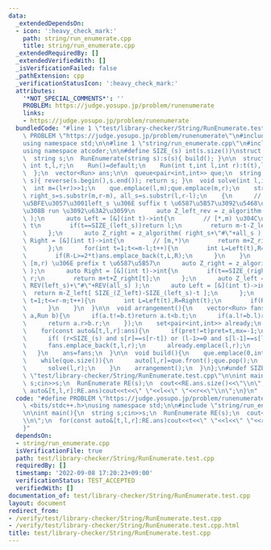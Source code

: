 ```yaml
---
data:
  _extendedDependsOn:
  - icon: ':heavy_check_mark:'
    path: string/run_enumerate.cpp
    title: string/run_enumerate.cpp
  _extendedRequiredBy: []
  _extendedVerifiedWith: []
  _isVerificationFailed: false
  _pathExtension: cpp
  _verificationStatusIcon: ':heavy_check_mark:'
  attributes:
    '*NOT_SPECIAL_COMMENTS*': ''
    PROBLEM: https://judge.yosupo.jp/problem/runenumerate
    links:
    - https://judge.yosupo.jp/problem/runenumerate
  bundledCode: "#line 1 \"test/library-checker/String/RunEnumerate.test.cpp\"\n#define\
    \ PROBLEM \"https://judge.yosupo.jp/problem/runenumerate\"\n#include <bits/stdc++.h>\n\
    using namespace std;\n\n#line 1 \"string/run_enumerate.cpp\"\n#include <atcoder/string>\n\
    using namespace atcoder;\n\n#define SIZE_(s) int(s.size())\nstruct RunEnumerate{\n\
    \  string s;\n  RunEnumerate(string s):s(s){ build(); }\n\n  struct Run{\n   \
    \ int t,l,r;\n    Run()=default;\n    Run(int t,int l,int r):t(t),l(l),r(r){}\n\
    \  };\n  vector<Run> ans;\n\n  queue<pair<int,int>> que;\n  string REV(string\
    \ s){ reverse(s.begin(),s.end()); return s; }\n  void solve(int l,int r){\n  \
    \  int m=(l+r)>>1;\n    que.emplace(l,m);que.emplace(m,r);\n    string left_s=s.substr(l,m-l),\
    \ right_s=s.substr(m,r-m), all_s=s.substr(l,r-l);\n    {\n      // \u5404 k \u306B\
    \u5BFE\u3057\u3001left_s \u306E suffix t \u6587\u5B57\u3092\u5468\u671F\u3068\u3059\
    \u308B run \u3092\u63A2\u3059\n      auto Z_left_rev = z_algorithm( REV(left_s)\
    \ );\n      auto Left = [&](int t)->int{\n        // [*,m) \u304C\u5468\u671F\
    \ t\n        if(t==SIZE_(left_s))return l;\n        return m-t-Z_left_rev[t];\n\
    \      };\n      auto Z_right = z_algorithm( right_s+\"#\"+all_s );\n      auto\
    \ Right = [&](int t)->int{\n        // [m,*)\n        return m+Z_right[r-l-t+1];\n\
    \      };\n      for(int t=1;t<=m-l;t++){\n        int L=Left(t),R=Right(t);\n\
    \        if(R-L>=2*t)ans.emplace_back(t,L,R);\n      }\n    }\n    {\n      //\
    \ [m,r) \u306E prefix t \u6587\u5B57\n      auto Z_right = z_algorithm( right_s\
    \ );\n      auto Right = [&](int t)->int{\n        if(t==SIZE_(right_s))return\
    \ r;\n        return m+t+Z_right[t];\n      };\n      auto Z_left = z_algorithm(\
    \ REV(left_s)+\"#\"+REV(all_s) );\n      auto Left = [&](int t)->int{\n      \
    \  return m-Z_left[ SIZE_(Z_left)-SIZE_(left_s)-t ];\n      };\n      for(int\
    \ t=1;t<=r-m;t++){\n        int L=Left(t),R=Right(t);\n        if(R-L>=2*t)ans.emplace_back(t,L,R);\n\
    \      }\n    }\n  }\n\n  void arrangement(){\n    vector<Run> fans;\n    sort(ans.begin(),ans.end(),[](Run\
    \ a,Run b){\n      if(a.t!=b.t)return a.t<b.t;\n      if(a.l!=b.l)return a.l<b.l;\n\
    \      return a.r>b.r;\n    });\n    set<pair<int,int>> already;\n    int pret=-1,mx;\n\
    \    for(const auto&[t,l,r]:ans){\n      if(pret!=t)pret=t,mx=-1;\n      if(already.count({l,r})||mx>=r)continue;\n\
    \      if( (r<SIZE_(s) and s[r]==s[r-t]) or (l-1>=0 and s[l-1]==s[l-1+t]) )continue;\n\
    \      fans.emplace_back(t,l,r);\n      already.emplace(l,r);\n      mx=r;\n \
    \   }\n    ans=fans;\n  }\n\n  void build(){\n    que.emplace(0,int(s.size()));\n\
    \    while(que.size()){\n      auto[l,r]=que.front();que.pop();\n      if(l+1==r)continue;\n\
    \      solve(l,r);\n    }\n    arrangement();\n  }\n};\n#undef SIZE_\n#line 6\
    \ \"test/library-checker/String/RunEnumerate.test.cpp\"\n\nint main(){\n  string\
    \ s;cin>>s;\n  RunEnumerate RE(s);\n  cout<<RE.ans.size()<<\"\\n\";\n  for(const\
    \ auto&[t,l,r]:RE.ans)cout<<t<<\" \"<<l<<\" \"<<r<<\"\\n\";\n}\n"
  code: "#define PROBLEM \"https://judge.yosupo.jp/problem/runenumerate\"\n#include\
    \ <bits/stdc++.h>\nusing namespace std;\n\n#include \"string/run_enumerate.cpp\"\
    \n\nint main(){\n  string s;cin>>s;\n  RunEnumerate RE(s);\n  cout<<RE.ans.size()<<\"\
    \\n\";\n  for(const auto&[t,l,r]:RE.ans)cout<<t<<\" \"<<l<<\" \"<<r<<\"\\n\";\n\
    }"
  dependsOn:
  - string/run_enumerate.cpp
  isVerificationFile: true
  path: test/library-checker/String/RunEnumerate.test.cpp
  requiredBy: []
  timestamp: '2022-09-08 17:20:23+09:00'
  verificationStatus: TEST_ACCEPTED
  verifiedWith: []
documentation_of: test/library-checker/String/RunEnumerate.test.cpp
layout: document
redirect_from:
- /verify/test/library-checker/String/RunEnumerate.test.cpp
- /verify/test/library-checker/String/RunEnumerate.test.cpp.html
title: test/library-checker/String/RunEnumerate.test.cpp
---
```

